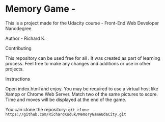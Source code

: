 # Memory Game -


This is a project made for the Udacity course - Front-End Web Developer Nanodegree

Author - Richard K.

Contributing

This repository can be used free for all .
It was created as part of learning process.
Feel free to make any changes and additions or use in other projects.

Instructions

Open index.html and enjoy. You may be required to use a virtual host like Xampp or Chrome Web Server.
Match two of the same pictures to score.
Time and moves will be displayed at the end of the game.

You can clone the repository:
`git clone https://github.com/RichardKuduk/MemoryGameUdaCity.git`
